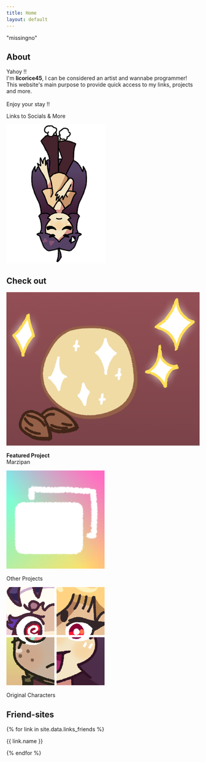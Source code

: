 ```yaml
---
title: Home
layout: default
---
```

<p id="splash">"missingno"</p>
<script>
	const splash = [
		"Removed Herobrine",
		"I love Pesto mmm yummy",
		"45",
		"Yo, Angelo",
		"You should watch Mob Psycho 100 rn",
		"This site was made using notepad",
		"Press THROW and then JUMP to throw Salmon Eggs further",
		"Eh? Is that a... TURRÓN?!",
		"Why are oranges called orange but apricots aren't called orange 🤯",
		"I can't stop procrastinating, HELP",
		"Searing Shells by Kojimkj, best stage",
		"Let the shackles be released!",
		"I... am licorice",
		"Awesome orb of awesomeness",
		"Give me a drink, bartender"
	];
	
	const rng = Math.floor(Math.random() * splash.length);
	document.getElementById('splash').innerHTML = "<b>\"" + splash[rng] + "\"";
</script>

## About

<div class="grid-container-3">
<div class="card mobile-span-3">
	<p>Yahoy !!<br>
	I'm <b>licorice45</b>, I can be considered an artist and wannabe programmer!<br>
	This website's main purpose to provide quick access to my links, projects and more.<br>
	<br>
	Enjoy your stay !!</p>
</div>

<div class="itembox mobile-span-3" onclick="location.href='/links';" onauxclick="window.open('/links');">
	<div class="ib-item4"><p>Links to Socials & More</p></div>
</div>

<div class="mobile-hide" style="grid-column: 3; grid-row: 1 / span 2; margin: auto;">
	<img src="/assets/sprites/licorice_fall.png">
</div>
</div>

## Check out
<div class="grid-container-3">
	<div class="itembox" onclick="location.href='/projects/marzipan';" onauxclick="window.open('/projects/marzipan');">
		<div class="ib-item4"><img class="itembox-thumb" src="/assets/sprites/projects/thumbnail_Marzipan.png"></div>
		<div class="ib-item5"><p><b>Featured Project</b><br>Marzipan</p></div>
	</div>
	<div class="itembox" onclick="location.href='/projects';" onauxclick="window.open('/projects');">
		<div class="ib-item4"><img class="itembox-thumb" src="/assets/sprites/thumbnail_projects.png"></div>
		<div class="ib-item5"><p>Other Projects</p></div>
	</div>
	<div class="itembox" onclick="location.href='/ocs';" onauxclick="window.open('/ocs');">
		<div class="ib-item4"><img class="itembox-thumb" src="/assets/sprites/thumbnail_ocs.png"></div>
		<div class="ib-item5"><p>Original Characters</p></div>
	</div>
</div>


## Friend-sites
<div class="grid-container-2">
	{% for link in site.data.links_friends %}
	<div class="itembox" onclick="location.href='{{ link.url }}';" onauxclick="window.open('{{ link.url }}');" style="--c: {{ link.bgcolor }}; background-image: url({{ link.image }});">
		<div class="ib-item4"><p>{{ link.name }}</p></div>
	</div>
	{% endfor %}
</div>
